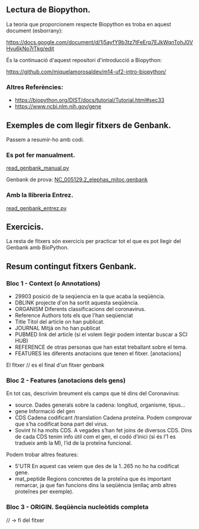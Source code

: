 ## Lectura de Biopython.

La teoria que proporcionem respecte Biopython es troba en aquest document (esborrany):

https://docs.google.com/document/d/1j5ayfY9b3tz7tFeErp7EJkWqnTohJ0VHvu6kNo7rTkg/edit

És la continuació d'aquest repositori d'introducció a Biopython:

https://github.com/miquelamorosaldev/m14-uf2-intro-biopython/

### Altres Referències:

- https://biopython.org/DIST/docs/tutorial/Tutorial.html#sec33
- https://www.ncbi.nlm.nih.gov/gene

## Exemples de com llegir fitxers de Genbank.

Passem a resumir-ho amb codi.

### Es pot fer manualment.

[read_genbank_manual.py](https://github.com/miquelamorosaldev/m14-uf2-intro-genbank/blob/main/read_genbank_manual.py)

Genbank de prova:
[NC_005129.2_elephas_mitoc.genbank](https://github.com/miquelamorosaldev/m14-uf2-introbiopython-genbank/blob/main/NC_005129.2_elephas_mitoc.genbank)

### Amb la llibreria Entrez.

[read_genbank_entrez.py](https://github.com/miquelamorosaldev/m14-uf2-intro-genbank/blob/main/read_genbank_entrez.py)

## Exercicis.

La resta de fitxers són exercicis per practicar tot el que es pot llegir del Genbank amb BioPython.

## Resum contingut fitxers Genbank.

### Bloc 1 - Context (o Annotations)
* 29903 posició de la seqüencia en la que acaba la seqüència.
* DBLINK projecte d'on ha sortit aquesta seqüència. 
* ORGANISM Diferents classificacions del coronavirus. 
* Reference Authors tots els que l'han seqüenciat 
* Title Títol del article on han publicat. 
* JOURNAL Mitjà on ho han publicat 
* PUBMED link del article (si el volem llegir podem intentar buscar a SCI HUB) 
* REFERENCE de otras personas que han estat treballant sobre el tema. 
* FEATURES les diferents anotacions que tenen el fitxer. [anotacions]

El fitxer // es el final d'un fitxer genbank

### Bloc 2 - Features (anotacions dels gens)

En tot cas, descrivim breument els camps que té dins del Coronavirus:

* source.	Dades generals sobre la cadena: longitud, organisme, tipus…
* gene		Informació del gen
* CDS 		Cadena codificant /translation Cadena proteïna. Podem comprovar que s’ha codificat bona part del virus.
* Sovint hi ha molts CDS. A vegades s’han fet joins de diversos CDS.
Dins de cada CDS tenim info útil com el gen, el codó d’inici (si és l’1 es tradueix amb la M), l’id de la proteïna funcional.

Podem trobar altres features:
* 5'UTR 	En aquest cas veiem que des de la 1..265 no ho ha codificat gene.
* mat_peptide 	Regions concretes de la proteïna que és important remarcar, ja que fan funcions dins la seqüència (enllaç amb altres proteïnes per exemple).


### Bloc 3 - ORIGIN. Seqüència nucleòtids completa

// -> fi del fitxer


